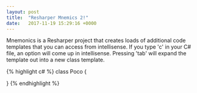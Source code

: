 ```yaml
---
layout: post
title:  "Resharper Mnemics 2!"
date:   2017-11-19 15:29:16 +0000
---
```


Mnemonics is a Resharper project that creates loads of additional code templates that you can access from intellisense. If you type 'c' in your C# file, an option will come up in intellisense. Pressing 'tab' will expand the template out into a new class template.


{% highlight c# %}
class Poco
{

}
{% endhighlight %}

[jekyll-docs]: https://jekyllrb.com/docs/home
[jekyll-gh]:   https://github.com/jekyll/jekyll
[jekyll-talk]: https://talk.jekyllrb.com/
